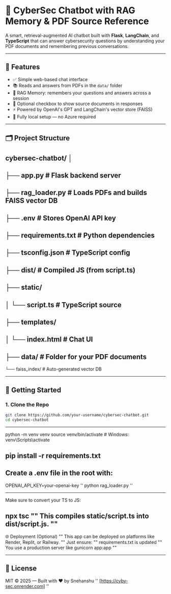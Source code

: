 # 🧠 CyberSec Chatbot with RAG Memory & PDF Source Reference

A smart, retrieval-augmented AI chatbot built with **Flask**, **LangChain**, and **TypeScript** that can answer cybersecurity questions by understanding your PDF documents and remembering previous conversations.

---

## 📌 Features

- ✅ Simple web-based chat interface
- 📚 Reads and answers from PDFs in the `data/` folder
- 🧠 RAG Memory: remembers your questions and answers across a session
- 📎 Optional checkbox to show source documents in responses
- ⚡ Powered by OpenAI's GPT and LangChain's vector store (FAISS)
- 🔧 Fully local setup — no Azure required

---

## 🗂️ Project Structure

cybersec-chatbot/
│
-
├── app.py # Flask backend server
-
├── rag_loader.py # Loads PDFs and builds FAISS vector DB
-
├── .env # Stores OpenAI API key
-
├── requirements.txt # Python dependencies
-
├── tsconfig.json # TypeScript config
-
├── dist/ # Compiled JS (from script.ts)
-
├── static/
-
│ └── script.ts # TypeScript source
-
├── templates/
-
│ └── index.html # Chat UI
-
├── data/ # Folder for your PDF documents
-
└── faiss_index/ # Auto-generated vector DB

---------

## 🚀 Getting Started

### 1. Clone the Repo

```bash
git clone https://github.com/your-username/cybersec-chatbot.git
cd cybersec-chatbot

```
---

python -m venv venv
source venv/bin/activate  # Windows: venv\Scripts\activate


## pip install -r requirements.txt


Create a .env file in the root with:
---
OPENAI_API_KEY=your-openai-key
''
python rag_loader.py
''


---

Make sure to convert your TS to JS:

npx tsc
""
This compiles static/script.ts into dist/script.js.
""
---

🌐 Deployment (Optional)
""
This app can be deployed on platforms like Render, Replit, or Railway.
""
Just ensure:
""
requirements.txt is updated
""
You use a production server like gunicorn app:app
""

----


📖 License
-
MIT © 2025 — Built with ❤️ by Snehanshu
''
[https://cyby-sec.onrender.com]
''
